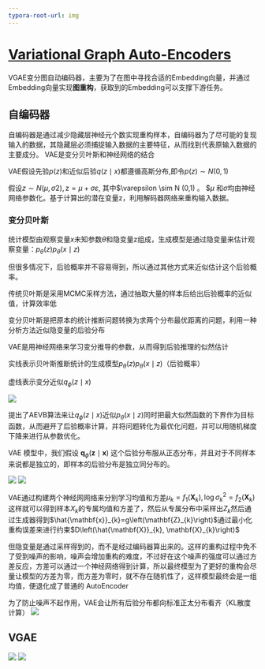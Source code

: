 ```yaml
---
typora-root-url: img
---
```


# [Variational Graph Auto-Encoders](https://arxiv.org/abs/1611.07308)

VGAE变分图自动编码器，主要为了在图中寻找合适的Embedding向量，并通过Embedding向量实现**图重构**，获取到的Embedding可以支撑下游任务。

## 自编码器

自编码器是通过减少隐藏层神经元个数实现重构样本，自编码器为了尽可能的复现输入的数据，其隐藏层必须捕捉输入数据的主要特征，从而找到代表原输入数据的主要成分。
VAE是变分贝叶斯和神经网络的结合

 VAE假设先验$p(z)$和近似后验$q(z\mid x)$都遵循高斯分布,即令$p(z)\sim N(0,1)$

假设$z \sim N(\mu, \sigma 2), \mathrm{z}=\mu+\sigma \varepsilon,$ 其中$\varepsilon \sim N (0,1) 。 $$\mu$ 和$\sigma$均由神经网络参数化。基于计算出的潜在变量z，利用解码器网络来重构输入数据。

### 变分贝叶斯
统计模型由观察变量$x$未知参数$\theta$和隐变量z组成，生成模型是通过隐变量来估计观察变量：$p_{\theta}(z) p_{\theta}(x \mid z)$

但很多情况下，后验概率并不容易得到，所以通过其他方式来近似估计这个后验概率。

传统贝叶斯是采用MCMC采样方法，通过抽取大量的样本后给出后验概率的近似值，计算效率低

变分贝叶斯是把原本的统计推断问题转换为求两个分布最优距离的问题，利用一种分析方法近似隐变量的后验分布

VAE是用神经网络来学习变分推导的参数，从而得到后验推理的似然估计

实线表示贝叶斯推断统计的生成模型$p_{\theta}(z) p_{\theta}(x \mid z)$（后验概率）

虚线表示变分近似$q_{\phi}(z \mid x)$

![](/en_1001.png)

提出了AEVB算法来让$q_{\phi}(z \mid x)$近似$p_{\theta}(x \mid z)$同时把最大似然函数的下界作为目标函数，从而避开了后验概率计算，并将问题转化为最优化问题，并可以用随机梯度下降来进行从参数优化。

VAE 模型中，我们假设 $\boldsymbol{q}_{\phi}(\boldsymbol{z} \mid \boldsymbol{x})$ 这个后验分布服从正态分布，并且对于不同样本来说都是独立的，即样本的后验分布是独立同分布的。

![](/en_1002.png)
![](/en_1003.png)

VAE通过构建两个神经网网络来分别学习均值和方差$\mu_{k}=f_{1}\left(\mathbf{X}_{k}\right), \log \sigma_{k}^{2}=f_{2}\left(\mathbf{X}_{k}\right)$这样就可以得到样本$X_k$的专属均值和方差了，然后从专属分布中采样出$Z_k$然后通过生成器得到$\hat{\mathbf{x}}_{k}=g\left(\mathbf{Z}_{k}\right)$通过最小化重构误差来进行约束$D\left(\hat{\mathbf{X}}_{k}, \mathbf{X}_{k}\right)$

但隐变量是通过采样得到的，而不是经过编码器算出来的。这样的重构过程中免不了受到噪声的影响，噪声会增加重构的难度，不过好在这个噪声的强度可以通过方差反应，方差可以通过一个神经网络得到计算，所以最终模型为了更好的重构会尽量让模型的方差为零，而方差为零时，就不存在随机性了，这样模型最终会是一组均值，便退化成了普通的 AutoEncoder

为了防止噪声不起作用，VAE会让所有后验分布都向标准正太分布看齐（KL散度计算）
![](/en_1004.png)

## VGAE
![](/en_1005.png)
![](/en_1006.png)





